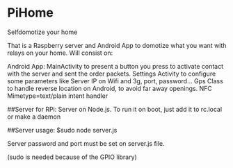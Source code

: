 PiHome
======

Selfdomotize your home

That is a Raspberry server and Android App to domotize what you want with relays on your home.
Will consist on:

Android App:
MainActivity to present a button you press to activate contact with the server and sent the order packets.
Settings Activity to configure some parameters like Server IP on Wifi and 3g, port, password...
Gps Class to handle reverse location on Android, to avoid far away openings.
NFC Mimetype=text/plain intent handler

##Server for RPi:
Server on Node.js. To run it on boot, just add it to rc.local or make a daemon 

##Server usage:
   $sudo node server.js

Server password and port must be set on server.js file.

(sudo is needed because of the GPIO library) 
